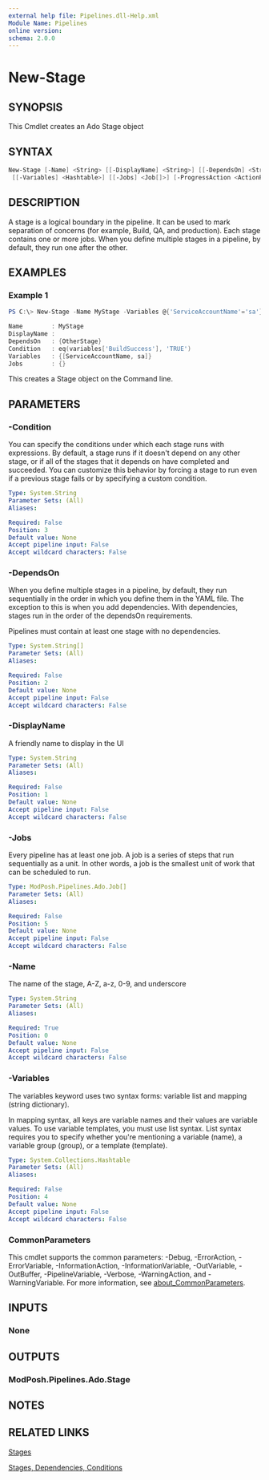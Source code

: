 ```yaml
---
external help file: Pipelines.dll-Help.xml
Module Name: Pipelines
online version:
schema: 2.0.0
---
```


# New-Stage

## SYNOPSIS

This Cmdlet creates an Ado Stage object

## SYNTAX

```powershell
New-Stage [-Name] <String> [[-DisplayName] <String>] [[-DependsOn] <String[]>] [[-Condition] <String>]
 [[-Variables] <Hashtable>] [[-Jobs] <Job[]>] [-ProgressAction <ActionPreference>] [<CommonParameters>]
```

## DESCRIPTION

A stage is a logical boundary in the pipeline. It can be used to mark separation
of concerns (for example, Build, QA, and production). Each stage contains one or
more jobs. When you define multiple stages in a pipeline, by default, they run
one after the other.

## EXAMPLES

### Example 1

```powershell
PS C:\> New-Stage -Name MyStage -Variables @{'ServiceAccountName'='sa'} -DependsOn @('OtherStage') -Condition "eq(variables['BuildSuccess'], 'TRUE')"

Name        : MyStage
DisplayName :
DependsOn   : {OtherStage}
Condition   : eq(variables['BuildSuccess'], 'TRUE')
Variables   : {[ServiceAccountName, sa]}
Jobs        : {}
```

This creates a Stage object on the Command line.

## PARAMETERS

### -Condition

You can specify the conditions under which each stage runs with expressions.
By default, a stage runs if it doesn't depend on any other stage, or if all of
the stages that it depends on have completed and succeeded. You can customize
this behavior by forcing a stage to run even if a previous stage fails or by
specifying a custom condition.

```yaml
Type: System.String
Parameter Sets: (All)
Aliases:

Required: False
Position: 3
Default value: None
Accept pipeline input: False
Accept wildcard characters: False
```

### -DependsOn

When you define multiple stages in a pipeline, by default, they run sequentially
in the order in which you define them in the YAML file. The exception to this is
when you add dependencies. With dependencies, stages run in the order of the
dependsOn requirements.

Pipelines must contain at least one stage with no dependencies.

```yaml
Type: System.String[]
Parameter Sets: (All)
Aliases:

Required: False
Position: 2
Default value: None
Accept pipeline input: False
Accept wildcard characters: False
```

### -DisplayName

A friendly name to display in the UI

```yaml
Type: System.String
Parameter Sets: (All)
Aliases:

Required: False
Position: 1
Default value: None
Accept pipeline input: False
Accept wildcard characters: False
```

### -Jobs

Every pipeline has at least one job. A job is a series of steps that run
sequentially as a unit. In other words, a job is the smallest unit of work that
can be scheduled to run.

```yaml
Type: ModPosh.Pipelines.Ado.Job[]
Parameter Sets: (All)
Aliases:

Required: False
Position: 5
Default value: None
Accept pipeline input: False
Accept wildcard characters: False
```

### -Name

The name of the stage, A-Z, a-z, 0-9, and underscore

```yaml
Type: System.String
Parameter Sets: (All)
Aliases:

Required: True
Position: 0
Default value: None
Accept pipeline input: False
Accept wildcard characters: False
```

### -Variables

The variables keyword uses two syntax forms: variable list and mapping
(string dictionary).

In mapping syntax, all keys are variable names and their values are variable
values. To use variable templates, you must use list syntax. List syntax
requires you to specify whether you're mentioning a variable (name), a variable
group (group), or a template (template).

```yaml
Type: System.Collections.Hashtable
Parameter Sets: (All)
Aliases:

Required: False
Position: 4
Default value: None
Accept pipeline input: False
Accept wildcard characters: False
```

### CommonParameters

This cmdlet supports the common parameters: -Debug, -ErrorAction, -ErrorVariable, -InformationAction, -InformationVariable, -OutVariable, -OutBuffer, -PipelineVariable, -Verbose, -WarningAction, and -WarningVariable. For more information, see [about_CommonParameters](http://go.microsoft.com/fwlink/?LinkID=113216).

## INPUTS

### None

## OUTPUTS

### ModPosh.Pipelines.Ado.Stage

## NOTES

## RELATED LINKS

[Stages](https://learn.microsoft.com/en-us/azure/devops/pipelines/yaml-schema/stages?view=azure-pipelines)

[Stages, Dependencies, Conditions](https://learn.microsoft.com/en-us/azure/devops/pipelines/process/stages?view=azure-devops&tabs=yaml)

